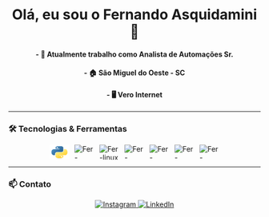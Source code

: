 <div align="center">
  <h1>Olá, eu sou o Fernando Asquidamini 👋</h1>
  <h4>- 🔭 Atualmente trabalho como Analista de Automações Sr.</h4>
  <h4>- 🏠 São Miguel do Oeste - SC</h4>
  <h4>- 🖥 Vero Internet</h4>
</div>

---

### 🛠 Tecnologias & Ferramentas

<div style="display: flex; align-items: center; gap: 10px; flex-wrap: wrap; justify-content: center;">
  <img alt="Fer-Python" height="30" width="40" src="https://raw.githubusercontent.com/devicons/devicon/master/icons/python/python-original.svg">
  <img alt="Fer-django" height="30" width="40" src="https://camo.githubusercontent.com/4500f8393c12c39087e436b8c1f3f24372f15bffeb5e0ef2e7763566513ea1aa/68747470733a2f2f63646e2e6a7364656c6976722e6e65742f67682f64657669636f6e732f64657669636f6e2f69636f6e732f646a616e676f2f646a616e676f2d706c61696e2e737667">
  <img alt="Fer-linux" height="30" width="40" src="https://camo.githubusercontent.com/5b2a8527be6ce73521cdb521a1033b92ff7b1860f79585f66ec30ea75ab253e4/68747470733a2f2f63646e2e6a7364656c6976722e6e65742f67682f64657669636f6e732f64657669636f6e2f69636f6e732f6c696e75782f6c696e75782d6f726967696e616c2e737667">
  <img alt="Fer-postgres" height="30" width="40" src="https://camo.githubusercontent.com/9189b79d70081456d610b521f0e5b053ada462c454359ff82e70d2d7da33f8e6/68747470733a2f2f63646e2e6a7364656c6976722e6e65742f67682f64657669636f6e732f64657669636f6e2f69636f6e732f706f737467726573716c2f706f737467726573716c2d706c61696e2d776f72646d61726b2e737667">
  <img alt="Fer-mysql" height="30" width="40" src="https://camo.githubusercontent.com/5e956ea0943b5a05092e94d7376582051e61fe84af215ad6e35334a2d61b658a/68747470733a2f2f63646e2e6a7364656c6976722e6e65742f67682f64657669636f6e732f64657669636f6e2f69636f6e732f6d7973716c2f6d7973716c2d6f726967696e616c2e737667">
  <img alt="Fer-grafana" height="30" width="40" src="https://camo.githubusercontent.com/8960a30ca4a30bdabc5da24865adb424c4064d3ced55f7ef5fe20a3a461711ee/68747470733a2f2f63646e2e6a7364656c6976722e6e65742f67682f64657669636f6e732f64657669636f6e2f69636f6e732f67726166616e612f67726166616e612d6f726967696e616c2d776f72646d61726b2e737667">
  <img alt="Fer-docker" height="30" width="40" src="https://user-images.githubusercontent.com/25181517/117207330-263ba280-adf4-11eb-9b97-0ac5b40bc3be.png">
</div>

---

### 📫 Contato

<div align="center">
  <a href="https://www.instagram.com/fernando_asqui/" target="_blank">
    <img src="https://img.shields.io/badge/-Instagram-%23E4405F?style=for-the-badge&logo=instagram&logoColor=white" alt="Instagram">
  </a>
  <a href="https://www.linkedin.com/in/fernando-asquidamini-358507208/" target="_blank">
    <img src="https://img.shields.io/badge/-LinkedIn-%230077B5?style=for-the-badge&logo=linkedin&logoColor=white" alt="LinkedIn">
  </a> 
</div>
